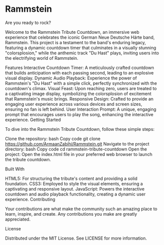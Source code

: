 # Rammstein
Are you ready to rock?


Welcome to the Rammstein Tribute Countdown, an immersive web experience that celebrates the iconic German Neue Deutsche Härte band, Rammstein. This project is a testament to the band's enduring legacy, featuring a dynamic countdown timer that culminates in a visually stunning "colorsplosion," while the anthemic track "Du Hast" plays, inviting users into the electrifying world of Rammstein.

Features
Interactive Countdown Timer: A meticulously crafted countdown that builds anticipation with each passing second, leading to an explosive visual display.
Dynamic Audio Playback: Experience the power of Rammstein's "Du Hast" with a simple click, perfectly synchronized with the countdown's climax.
Visual Feast: Upon reaching zero, users are treated to a captivating image display, symbolizing the colorsplosion of excitement that Rammstein's music brings.
Responsive Design: Crafted to provide an engaging user experience across various devices and screen sizes, ensuring no fan is left behind.
User Interaction Prompt: A unique, engaging prompt that encourages users to play the song, enhancing the interactive experience.
Getting Started

To dive into the Rammstein Tribute Countdown, follow these simple steps:

Clone the repository:
bash
Copy code
git clone https://github.com/ArmaanZabihi/Rammstein.git
Navigate to the project directory:
bash
Copy code
cd rammstein-tribute-countdown
Open the project:
Open the index.html file in your preferred web browser to launch the tribute countdown.


Built With

HTML5: For structuring the tribute's content and providing a solid foundation.
CSS3: Employed to style the visual elements, ensuring a captivating and responsive layout.
JavaScript: Powers the interactive countdown and audio playback functionality, creating a dynamic user experience.
Contributing

Your contributions are what make the community such an amazing place to learn, inspire, and create. Any contributions you make are greatly appreciated.


License

Distributed under the MIT License. See LICENSE for more information.



